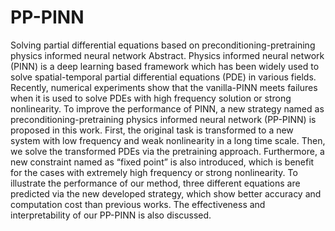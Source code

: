# PP-PINN
Solving partial differential equations based on preconditioning-pretraining physics informed neural network Abstract. Physics informed neural network (PINN) is a deep learning based framework which has been widely used to solve spatial-temporal partial differential equations (PDE) in various fields. Recently, numerical experiments show that the vanilla-PINN meets failures when it is used to solve PDEs with high frequency solution or strong nonlinearity. To improve the performance of PINN, a new strategy named as preconditioning-pretraining physics informed neural network (PP-PINN) is proposed in this work. First, the original task is transformed to a new system with low frequency and weak nonlinearity in a long time scale. Then, we solve the transformed PDEs via the pretraining approach. Furthermore, a new constraint named as “fixed point” is also introduced, which is benefit for the cases with extremely high frequency or strong nonlinearity. To illustrate the performance of our method, three different equations are predicted via the new developed strategy, which show better accuracy and computation cost than previous works. The effectiveness and interpretability of our PP-PINN is also discussed.
